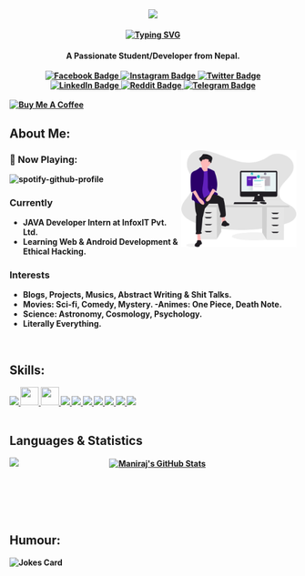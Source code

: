 <b>
<div id="header" align="center">
<img src="https://media.giphy.com/media/M9gbBd9nbDrOTu1Mqx/giphy.gif" width="100"/>
<br><br>
<a href="https://git.io/typing-svg"><img src="https://readme-typing-svg.demolab.com?font=Plus+Jakarta+Sans&weight=700&size=35&pause=1000&center=true&color=0C8AD2&vCenter=true&width=435&lines=Hey,+I'm+Maniraj+Gautam+!!" alt="Typing SVG" /></a> 
<h4>A Passionate Student/Developer from Nepal.</h4>
</div>

<div align="center" id="social">
  <a href="https://facebook.com/gtmaniraj">
    <img src="https://img.shields.io/badge/Facebook-blue?style=flat&logo=facebook&logoColor=white" alt="Facebook Badge"/>
  </a>
  <a href="https://instagram.com/gtmaniraj">
    <img src="https://img.shields.io/badge/Instagram-critical?style=flat&logo=instagram&logoColor=white" alt="Instagram Badge"/>
  </a>
  <a href="https://twitter.com/gtmaniraj">
    <img src="https://img.shields.io/badge/Twitter-blue?style=flat&logo=twitter&logoColor=white" alt="Twitter Badge"/>
  </a>
</div>

<div align="center" id="social">
  <a href="https://linkedin.com/in/gtmaniraj">
    <img src="https://img.shields.io/badge/LinkedIn-blue?style=flat&logo=linkedin&logoColor=white" alt="LinkedIn Badge"/>
  </a>
    <a href="https://reddit.com/u/gtmaniraj">
    <img src="https://img.shields.io/badge/Reddit-critical?style=flat&logo=reddit&logoColor=white" alt="Reddit Badge"/>
  </a>
  <a href="https://t.me/gtmaniraj">
    <img src="https://img.shields.io/badge/Telegram-blue?style=flat&logo=telegram&logoColor=white" alt="Telegram Badge"/>
  </a>
</div>
<br>
<a href="https://www.buymeacoffee.com/gtmaniraj" target="_blank"><img src="https://cdn.buymeacoffee.com/buttons/default-orange.png" alt="Buy Me A Coffee" height="41" width="174"></a>
<h2> About Me:</h2>

<img width="40%" align="right" alt="Github" src="https://raw.githubusercontent.com/gtmaniraj/gtmaniraj/main/mani.svg" />
  
  <h3> 🎵 Now Playing: </h3>

![spotify-github-profile](https://spotify-github-profile.vercel.app/api/view?uid=31djpv6a2b34ms5u3emn56p3ifru&cover_image=true&theme=novatorem&show_offline=false&background_color=121212&bar_color=53b14f&bar_color_cover=true)
  
  <h3> Currently </h3>
  
  - JAVA Developer Intern at InfoxIT Pvt. Ltd.
  - Learning Web & Android Development & Ethical Hacking.

  <h3> Interests </h3>
  
  - Blogs, Projects, Musics, Abstract Writing & Shit Talks.
  - Movies: Sci-fi, Comedy, Mystery.
  -Animes: One Piece, Death Note. 
  - Science: Astronomy, Cosmology, Psychology.
  - Literally Everything. 
<br>
<h2> Skills:</h2>
<a href= https://github.com/gtmaniraj?tab=repositories&q=&type=&language=java&sort= > <img width ='30px' src ='https://raw.githubusercontent.com/rahulbanerjee26/githubAboutMeGenerator/main/icons/java.svg'> </a>
  <a href= https://github.com/?tab=repositories&q=&type=&language=spring&sort= > <img width ='32px' height='32px' src ='https://raw.githubusercontent.com/rahulbanerjee26/githubAboutMeGenerator/main/icons/spring.svg'> </a>
  <a href= https://github.com/?tab=repositories&q=&type=&language=python&sort= > <img width ='32px' height='32px' src ='https://raw.githubusercontent.com/rahulbanerjee26/githubAboutMeGenerator/main/icons/python.svg'> </a>
  <a href= https://github.com/gtmaniraj?tab=repositories&q=&type=&language=android&sort= > <img width ='30px' src ='https://raw.githubusercontent.com/rahulbanerjee26/githubAboutMeGenerator/main/icons/android.svg'> </a>
  <a href= https://github.com/bishwofic?tab=repositories&q=&type=&language=docker&sort= > <img width ='32px' src ='https://raw.githubusercontent.com/rahulbanerjee26/githubAboutMeGenerator/main/icons/docker.svg'> </a>
<a href= https://github.com/gtmaniraj?tab=repositories&q=&type=&language=html&sort= > <img width ='30px' src ='https://raw.githubusercontent.com/rahulbanerjee26/githubAboutMeGenerator/main/icons/html.svg'> </a>
<a href= https://github.com/gtmaniraj?tab=repositories&q=&type=&language=css&sort= > <img width ='30px' src ='https://raw.githubusercontent.com/rahulbanerjee26/githubAboutMeGenerator/main/icons/css.svg'> </a>
<a href= https://github.com/gtmaniraj?tab=repositories&q=&type=&language=javascript&sort= > <img width =30px' src ='https://raw.githubusercontent.com/rahulbanerjee26/githubAboutMeGenerator/main/icons/javascript.svg'> </a>
<a href= https://github.com/gtmaniraj?tab=repositories&q=&type=&language=git&sort= > <img width ='30px' src ='https://raw.githubusercontent.com/rahulbanerjee26/githubAboutMeGenerator/main/icons/git.svg'> </a>
<a href= https://github.com/gtmaniraj?tab=repositories&q=&type=&language=wordpress&sort= > <img width ='30px' src ='https://raw.githubusercontent.com/rahulbanerjee26/githubAboutMeGenerator/main/icons/wordpress.svg'> </a><br>
<br>
 <div align="center">
 <h2 align="Left">Languages & Statistics</h2>
 <a href="https://github.com/anuraghazra/github-readme-stats">
<img align="left" src="https://gtmaniraj-readme.vercel.app/api/top-langs/?username=gtmaniraj&theme=buefy&border_radius=10"/></a>             
<a href="https://github.com/anuraghazra/github-readme-stats"><img align="center" src="https://gtmaniraj-readme.vercel.app/api?username=gtmaniraj&show_icons=true&include_all_commits=true&theme=buefy&hide=issues&border_radius=10" alt="Maniraj's GitHub Stats" /></a>
 </div>
<br><br><br>
<br>
<br>
<h2 align = "left"> Humour: </h2>

![Jokes Card](https://readme-jokes.vercel.app/api?theme=graywhite&hideBorder)
<br>

